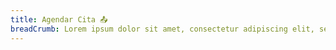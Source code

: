 ```yaml
---
title: Agendar Cita 📤
breadCrumb: Lorem ipsum dolor sit amet, consectetur adipiscing elit, sed do eiusmod tempor incididunt ut labore et dolore magna alique.
---
```

